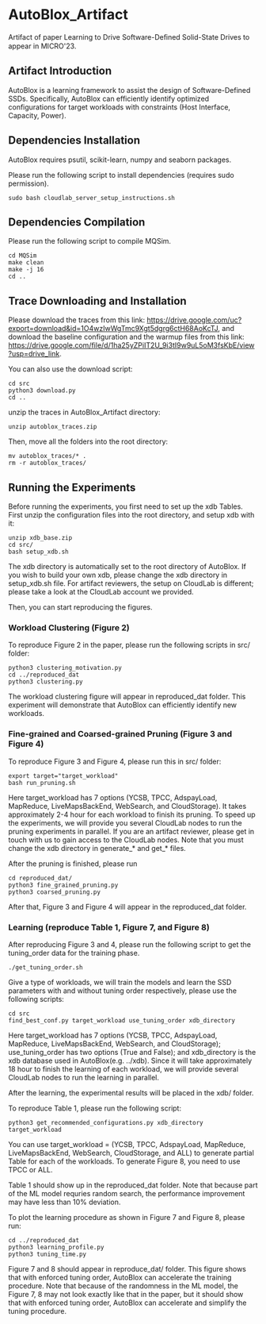 # AutoBlox_Artifact

Artifact of paper Learning to Drive Software-Deﬁned Solid-State Drives to appear in MICRO'23.

## Artifact Introduction

AutoBlox is a learning framework to assist the design of Software-Defined SSDs. Specifically, AutoBlox can efficiently identify optimized configurations for target workloads with constraints (Host Interface, Capacity, Power).

## Dependencies Installation 

AutoBlox requires psutil, scikit-learn, numpy and seaborn packages. 

Please run the following script to install dependencies (requires sudo permission).

```
sudo bash cloudlab_server_setup_instructions.sh
```

## Dependencies Compilation

Please run the following script to compile MQSim.

```
cd MQSim
make clean
make -j 16
cd ..
```

## Trace Downloading and Installation

Please download the traces from this link: https://drive.google.com/uc?export=download&id=1O4wzIwWgTmc9Xgt5dgrg6ctH68AoKcTJ, and download the baseline configuration and the warmup files from this link: https://drive.google.com/file/d/1ha25yZPiIT2U_9i3tI9w9uL5oM3fsKbE/view?usp=drive_link.

You can also use the download script:

```
cd src
python3 download.py
cd ..
```

unzip the traces in AutoBlox_Artifact directory:

```
unzip autoblox_traces.zip
```

Then, move all the folders into the root directory:

```
mv autoblox_traces/* .
rm -r autoblox_traces/
```

## Running the Experiments


Before running the experiments, you first need to set up the xdb Tables. First unzip the configuration files into the root directory, and setup xdb with it:

```
unzip xdb_base.zip
cd src/
bash setup_xdb.sh
```

The xdb directory is automatically set to the root directory of AutoBlox. If you wish to build your own xdb, please change the xdb directory in setup_xdb.sh file. For artifact reviewers, the setup on CloudLab is different; please take a look at the CloudLab account we provided.

Then, you can start reproducing the figures.

### Workload Clustering (Figure 2)

To reproduce Figure 2 in the paper, please run the following scripts in src/ folder: 

```
python3 clustering_motivation.py
cd ../reproduced_dat
python3 clustering.py
```

The workload clustering figure will appear in reproduced_dat folder. This experiment will demonstrate that AutoBlox can efficiently identify new workloads.


### Fine-grained and Coarsed-grained Pruning (Figure 3 and Figure 4)

To reproduce Figure 3 and Figure 4,  please run this in src/ folder:

```
export target="target_workload"
bash run_pruning.sh
```

Here target_workload has 7 options (YCSB, TPCC, AdspayLoad, MapReduce, LiveMapsBackEnd, WebSearch, and CloudStorage). It takes approximately 2-4 hour for each workload to finish its pruning. To speed up the experiments, we will provide you several CloudLab nodes to run the pruning experiments in parallel. If you are an artifact reviewer, please get in touch with us to gain access to the CloudLab nodes. Note that you must change the xdb directory in generate_* and get_* files.

After the pruning is finished, please run

```
cd reproduced_dat/
python3 fine_grained_pruning.py
python3 coarsed_pruning.py
```

After that,  Figure 3 and Figure 4 will appear in the reproduced_dat folder.

### Learning (reproduce Table 1, Figure 7, and Figure 8)

After reproducing Figure 3 and 4, please run the following script to get the tuning_order data for the training phase.

```
./get_tuning_order.sh
```


Give a type of workloads, we will train the models and learn the SSD parameters with and without tuning order respectively, please use the following scripts: 

```
cd src
find_best_conf.py target_workload use_tuning_order xdb_directory
```

Here target_workload has 7 options (YCSB, TPCC, AdspayLoad, MapReduce, LiveMapsBackEnd, WebSearch, and CloudStorage); use_tuning_order has two options (True and False); and xdb_directory is the xdb database used in AutoBlox(e.g. ../xdb). Since it will take approximately 18 hour to finish the learning of each workload, we will provide several CloudLab nodes to run the learning in parallel.

After the learning, the experimental results will be placed in the xdb/ folder. 

To reproduce Table 1, please run the following script:

```
python3 get_recommended_configurations.py xdb_directory target_workload
```

You can use target_workload = (YCSB, TPCC, AdspayLoad, MapReduce, LiveMapsBackEnd, WebSearch, CloudStorage, and ALL) to generate partial Table for each of the workloads. To generate Figure 8, you need to use TPCC or ALL.

Table 1 should show up in the reproduced_dat folder. Note that because part of the ML model requries random search, the performance improvement may have less than 10\% deviation.

To plot the learning procedure as shown in Figure 7 and Figure 8, please run: 

```
cd ../reproduced_dat
python3 learning_profile.py
python3 tuning_time.py
```

Figure 7 and 8 should appear in reproduce_dat/ folder. This figure shows that with enforced tuning order, AutoBlox can accelerate the training procedure. Note that because of the randomness in the ML model,  the Figure 7, 8 may not look exactly like that in the paper, but it should show that with enforced tuning order, AutoBlox can accelerate and simplify the tuning procedure.



